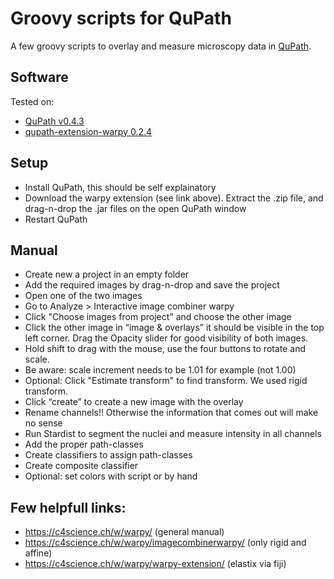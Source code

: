 # Groovy scripts for QuPath
A few groovy scripts to overlay and measure microscopy data in [QuPath](https://qupath.github.io/).

## Software
Tested on:
* [QuPath v0.4.3](https://github.com/qupath/qupath/releases/tag/v0.4.3)
* [qupath-extension-warpy 0.2.4](https://github.com/BIOP/qupath-extension-warpy/releases/tag/0.2.4)

## Setup
* Install QuPath, this should be self explainatory
* Download the warpy extension (see link above). Extract the .zip file, and drag-n-drop the .jar files on the open QuPath window
* Restart QuPath

## Manual
* Create new a project in an empty folder
* Add the required images by drag-n-drop and save the project
* Open one of the two images
* Go to Analyze > Interactive image combiner warpy
* Click "Choose images from project" and choose the other image
* Click the other image in “image & overlays” it should be visible in the top left corner. Drag the Opacity slider for good visibility of both images.
* Hold shift to drag with the mouse, use the four buttons to rotate and scale.
* Be aware: scale increment needs to be 1.01 for example (not 1.00)
* Optional: Click "Estimate transform" to find transform. We used rigid transform.
* Click “create” to create a new image with the overlay
* Rename channels!! Otherwise the information that comes out will make no sense
* Run Stardist to segment the nuclei and measure intensity in all channels
* Add the proper path-classes
* Create classifiers to assign path-classes
* Create composite classifier
* Optional: set colors with script or by hand


## Few helpfull links:
* https://c4science.ch/w/warpy/ (general manual)
* https://c4science.ch/w/warpy/imagecombinerwarpy/ (only rigid and affine)
* https://c4science.ch/w/warpy/warpy-extension/ (elastix via fiji)
